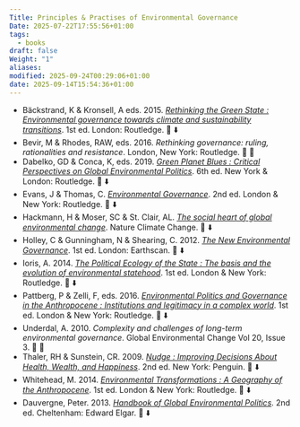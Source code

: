 ```yaml
---
Title: Principles & Practises of Environmental Governance
Date: 2025-07-22T17:55:56+01:00
tags:
  - books
draft: false
Weight: "1"
aliases:
modified: 2025-09-24T00:29:06+01:00
date: 2025-09-14T15:54:36+01:00
---
```

- Bäckstrand, K & Kronsell, A eds. 2015. *[Rethinking the Green State : Environmental governance towards climate and sustainability transitions](https://f001.backblazeb2.com/file/jakerMSc/B%C3%A4ckstrand-Kronsell-eds_Rethinking-the-Green-State_2015.pdf)*. 1st ed. London: Routledge. 📕 ⬇️
- Bevir, M & Rhodes, RAW, eds. 2016. *Rethinking governance: ruling, rationalities and resistance*. London, New York: Routledge. 📕 🏫
- Dabelko, GD & Conca, K, eds. 2019. *[Green Planet Blues : Critical Perspectives on Global Environmental Politics](https://f001.backblazeb2.com/file/jakerMSc/Dabelko-Conca-eds_Green-Planet-Blues_2019.pdf)*. 6th ed. New York & London: Routledge.  📕 ⬇️
- Evans, J & Thomas, C. *[Environmental Governance](https://f001.backblazeb2.com/file/jakerMSc/Evans_Environmental-Governance_2023.pdf)*. 2nd ed. London & New York: Routledge.  📕 ⬇️
- Hackmann, H & Moser, SC & St. Clair, AL. *[The social heart of global environmental change](https://f001.backblazeb2.com/file/jakerMSc/Hackmann-Moser-St-Clair_The-social-heart-of-global-environmental-change_2014.pdf)*. Nature Climate Change. 📄 ⬇️
- Holley, C & Gunningham, N & Shearing, C. 2012. *[The New Environmental Governance](https://f001.backblazeb2.com/file/jakerMSc/Holley-Gunningham-Shearing_The-New-Environmental-Governance_2011.pdf)*. 1st ed. London: Earthscan. 📕 ⬇️
- Ioris, A. 2014. *[The Political Ecology of the State : The basis and the evolution of environmental statehood](https://f001.backblazeb2.com/file/jakerMSc/Ioris_The-Political-Ecology-of-the-State_2014.pdf)*. 1st ed. London & New York: Routledge. 📕 ⬇️ 
- Pattberg, P & Zelli, F, eds. 2016. *[Environmental Politics and Governance in the Anthropocene : Institutions and legitimacy in a complex world](https://f001.backblazeb2.com/file/jakerMSc/Pattberg-Zelli-eds_Environmental-Politics-and-Governance-in-the-Anthropocene_2016.pdf)*. 1st ed. London & New York: Routledge. 📕 ⬇️
- Underdal, A. 2010. *Complexity and challenges of long-term environmental governance*. Global Environmental Change Vol 20, Issue 3. 📄 🏫
- Thaler, RH & Sunstein, CR. 2009. *[Nudge : Improving Decisions About Health, Wealth, and Happiness](https://f001.backblazeb2.com/file/jakerMSc/Thaler-Sunstein_Nudge_2009.pdf)*. 2nd ed. New York: Penguin. 📕 ⬇️
- Whitehead, M. 2014. *[Environmental Transformations : A Geography of the Anthropocene](https://f001.backblazeb2.com/file/jakerMSc/Whitehead_Environmental-Transformations_2014.pdf)*. 1st ed. London & New York: Routledge. 📕 ⬇️
- Dauvergne, Peter. 2013. *[Handbook of Global Environmental Politics](https://f001.backblazeb2.com/file/jakerMSc/Dauvergne_Handbook-of-Global-Environmental-Politics_2013.pdf)*. 2nd ed. Cheltenham: Edward Elgar. 📕 ⬇️  
